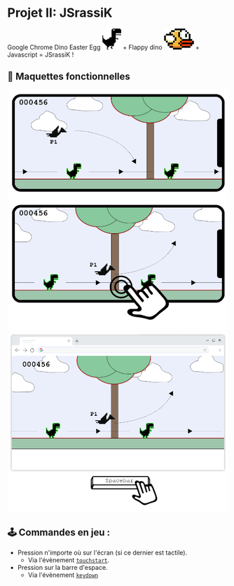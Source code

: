 # Projet II: JSrassiK

Google Chrome Dino Easter Egg  ![](./mockup/dino.png) + Flappy dino ![](./mockup/flapybird.png) + Javascript = JSrassiK !

## 📐 Maquettes fonctionnelles

![](./mockup/mobile1.png)
![](./mockup/mobile2.png)
![](./mockup/desktop1.png)

## 🕹️ Commandes en jeu :

* Pression n'importe où sur l'écran (si ce dernier est tactile).
  * Via l'évènement [`touchstart`](https://developer.mozilla.org/fr/docs/Web/Guide/DOM/Events/Touch_events).
* Pression sur la barre d'espace.
  * Via l'évènement [`keydown`](https://developer.mozilla.org/fr/docs/Web/API/KeyboardEvent) 

